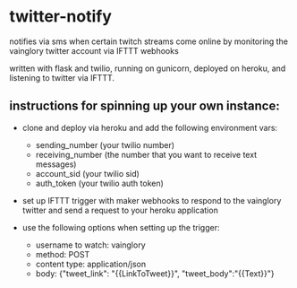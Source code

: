 # twitter-notify

notifies via sms when certain twitch streams come online by monitoring the vainglory twitter account via IFTTT webhooks

written with flask and twilio, running on gunicorn, deployed on heroku, and listening to twitter via IFTTT.

## instructions for spinning up your own instance:

* clone and deploy via heroku and add the following environment vars: 
  * sending_number (your twilio number)
  * receiving_number (the number that you want to receive text messages)
  * account_sid (your twilio sid)
  * auth_token (your twilio auth token)

* set up IFTTT trigger with maker webhooks to respond to the vainglory twitter and send a request to your heroku application

* use the following options when setting up the trigger: 
  * username to watch: vainglory
  * method: POST
  * content type: application/json
  * body: {"tweet_link": "{{LinkToTweet}}", "tweet_body":"{{Text}}"}
